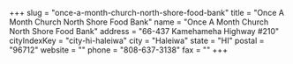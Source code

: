 +++
slug = "once-a-month-church-north-shore-food-bank"
title = "Once A Month Church North Shore Food Bank"
name = "Once A Month Church North Shore Food Bank"
address = "66-437 Kamehameha Highway #210"
cityIndexKey = "city-hi-haleiwa"
city = "Haleiwa"
state = "HI"
postal = "96712"
website = ""
phone = "808-637-3138"
fax = ""
+++
